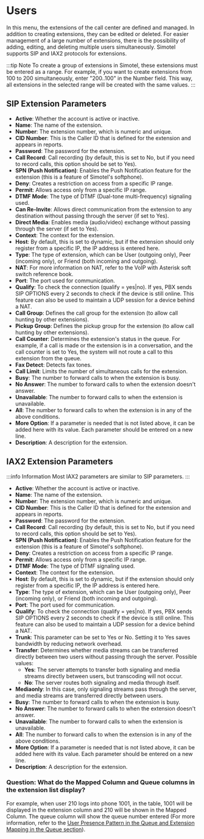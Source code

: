 # Users

In this menu, the extensions of the call center are defined and managed. In addition to creating extensions, they can be edited or deleted. For easier management of a large number of extensions, there is the possibility of adding, editing, and deleting multiple users simultaneously. Simotel supports SIP and IAX2 protocols for extensions.

:::tip Note
To create a group of extensions in Simotel, these extensions must be entered as a range. For example, if you want to create extensions from 100 to 200 simultaneously, enter "200..100" in the Number field. This way, all extensions in the selected range will be created with the same values.
:::

## SIP Extension Parameters

- **Active**: Whether the account is active or inactive.
- **Name**: The name of the extension.
- **Number**: The extension number, which is numeric and unique.
- **CID Number**: This is the Caller ID that is defined for the extension and appears in reports.
- **Password**: The password for the extension.
- **Call Record**: Call recording (by default, this is set to No, but if you need to record calls, this option should be set to Yes).
- **SPN (Push Notification)**: Enables the Push Notification feature for the extension (this is a feature of Simotel's softphone).
- **Deny**: Creates a restriction on access from a specific IP range.
- **Permit**: Allows access only from a specific IP range.
- **DTMF Mode**: The type of DTMF (Dual-tone multi-frequency) signaling used.
- **Can Re-Invite**: Allows direct communication from the extension to any destination without passing through the server (if set to Yes).
- **Direct Media**: Enables media (audio/video) exchange without passing through the server (if set to Yes).
- **Context**: The context for the extension.
- **Host**: By default, this is set to dynamic, but if the extension should only register from a specific IP, the IP address is entered here.
- **Type**: The type of extension, which can be User (outgoing only), Peer (incoming only), or Friend (both incoming and outgoing).
- **NAT**: For more information on NAT, refer to the VoIP with Asterisk soft switch reference book.
- **Port**: The port used for communication.
- **Qualify**: To check the connection (qualify = yes|no). If yes, PBX sends SIP OPTIONS every 2 seconds to check if the device is still online. This feature can also be used to maintain a UDP session for a device behind a NAT.
- **Call Group**: Defines the call group for the extension (to allow call hunting by other extensions).
- **Pickup Group**: Defines the pickup group for the extension (to allow call hunting by other extensions).
- **Call Counter**: Determines the extension's status in the queue. For example, if a call is made or the extension is in a conversation, and the call counter is set to Yes, the system will not route a call to this extension from the queue.
- **Fax Detect**: Detects fax tones.
- **Call Limit**: Limits the number of simultaneous calls for the extension.
- **Busy**: The number to forward calls to when the extension is busy.
- **No Answer**: The number to forward calls to when the extension doesn't answer.
- **Unavailable**: The number to forward calls to when the extension is unavailable.
- **All**: The number to forward calls to when the extension is in any of the above conditions.
- **More Option**: If a parameter is needed that is not listed above, it can be added here with its value. Each parameter should be entered on a new line.
- **Description**: A description for the extension.

## IAX2 Extension Parameters

:::info Information
Most IAX2 parameters are similar to SIP parameters.
:::

- **Active**: Whether the account is active or inactive.
- **Name**: The name of the extension.
- **Number**: The extension number, which is numeric and unique.
- **CID Number**: This is the Caller ID that is defined for the extension and appears in reports.
- **Password**: The password for the extension.
- **Call Record**: Call recording (by default, this is set to No, but if you need to record calls, this option should be set to Yes).
- **SPN (Push Notification)**: Enables the Push Notification feature for the extension (this is a feature of Simotel's softphone).
- **Deny**: Creates a restriction on access from a specific IP range.
- **Permit**: Allows access only from a specific IP range.
- **DTMF Mode**: The type of DTMF signaling used.
- **Context**: The context for the extension.
- **Host**: By default, this is set to dynamic, but if the extension should only register from a specific IP, the IP address is entered here.
- **Type**: The type of extension, which can be User (outgoing only), Peer (incoming only), or Friend (both incoming and outgoing).
- **Port**: The port used for communication.
- **Qualify**: To check the connection (qualify = yes|no). If yes, PBX sends SIP OPTIONS every 2 seconds to check if the device is still online. This feature can also be used to maintain a UDP session for a device behind a NAT.
- **Trunk**: This parameter can be set to Yes or No. Setting it to Yes saves bandwidth by reducing network overhead.
- **Transfer**: Determines whether media streams can be transferred directly between two users without passing through the server. Possible values:
  - **Yes**: The server attempts to transfer both signaling and media streams directly between users, but transcoding will not occur.
  - **No**: The server routes both signaling and media through itself.
- **Mediaonly**: In this case, only signaling streams pass through the server, and media streams are transferred directly between users.
- **Busy**: The number to forward calls to when the extension is busy.
- **No Answer**: The number to forward calls to when the extension doesn't answer.
- **Unavailable**: The number to forward calls to when the extension is unavailable.
- **All**: The number to forward calls to when the extension is in any of the above conditions.
- **More Option**: If a parameter is needed that is not listed above, it can be added here with its value. Each parameter should be entered on a new line.
- **Description**: A description for the extension.

### Question: What do the Mapped Column and Queue columns in the extension list display?
For example, when user 210 logs into phone 1001, in the table, 1001 will be displayed in the extension column and 210 will be shown in the Mapped Column. The queue column will show the queue number entered (For more information, refer to the [User Presence Pattern in the Queue and Extension Mapping in the Queue section](/pbx/pbx-menu/pbx/queues#Pattern-of-User-Presence-in-Queue-and-the-Ability-to-Map-Extensions)).

